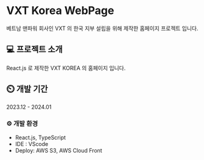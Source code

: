 # VXT Korea WebPage
베트남 맨파워 회사인 VXT 의 한국 지부 설립을 위해 제작한 홈페이지 프로젝트 입니다.

## 💻 프로젝트 소개
React.js 로 제작한 VXT KOREA 의 홈페이지 입니다.

## ⏲️ 개발 기간
2023.12 - 2024.01

### ⚙️ 개발 환경
<ul>
  <li>React.js, TypeScript</li>
  <li>IDE : VScode</li>
  <li>Deploy: AWS S3, AWS Cloud Front</li>
</ul>
